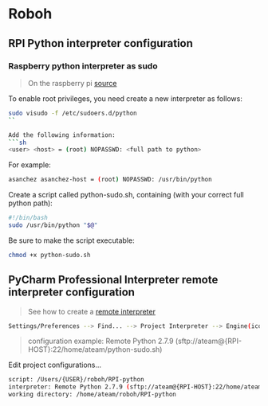 # Roboh

## RPI Python interpreter configuration


### Raspberry python interpreter as sudo

> On the raspberry pi [source](http://installfights.blogspot.com.es/2017/03/how-to-run-root-python-scripts-on.html)

To enable root privileges, you need create a new interpreter as follows:
```sh
sudo visudo -f /etc/sudoers.d/python
``

Add the following information:
```sh
<user> <host> = (root) NOPASSWD: <full path to python>
```

For example:
```sh
asanchez asanchez-host = (root) NOPASSWD: /usr/bin/python
```

Create a script called python-sudo.sh, containing (with your correct full python path):
```sh
#!/bin/bash
sudo /usr/bin/python "$@"
```

Be sure to make the script executable:
```sh
chmod +x python-sudo.sh
```

## PyCharm Professional Interpreter remote interpreter configuration

> See how to create a [remote interpreter](https://www.jetbrains.com/help/pycharm/configuring-remote-interpreters-via-ssh.html)

```sh
Settings/Preferences --> Find... --> Project Interpreter --> Engine(icon) --> Add.. --> SSH Interpreter
```
> configuration example: Remote Python 2.7.9 (sftp://ateam@{RPI-HOST}:22/home/ateam/python-sudo.sh)

Edit project configurations...
```sh
script: /Users/{USER}/roboh/RPI-python
interpreter: Remote Python 2.7.9 (sftp://ateam@{RPI-HOST}:22/home/ateam/python-sudo.sh)
working directory: /home/ateam/roboh/RPI-python
```
